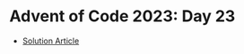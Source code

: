 # Advent of Code 2023: Day 23

- [Solution Article](https://open.substack.com/pub/simontoth/p/daily-bite-of-c-advent-of-code-day-f2d?r=1g4l8a&utm_campaign=post&utm_medium=web)